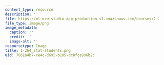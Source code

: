 ```yaml
---
content_type: resource
description: ''
file: https://ol-ocw-studio-app-production.s3.amazonaws.com/courses/1-264j-database-internet-and-systems-integration-technologies-fall-2013/7661a4b7ce4cd695b105dc8fce906b2c_1-264_stat-students.png
file_type: image/png
image_metadata:
  caption: ''
  credit: ''
  image-alt: ''
resourcetype: Image
title: 1-264_stat-students.png
uid: 7661a4b7-ce4c-d695-b105-dc8fce906b2c
---
```

